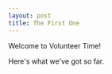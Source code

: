```yaml
---
layout: post
title: The First One
---
```


Welcome to Volunteer Time! 

Here's what we've got so far. 
